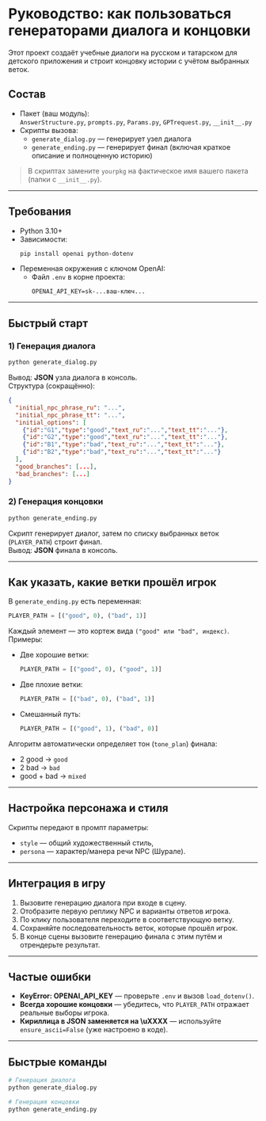 # Руководство: как пользоваться генераторами диалога и концовки

Этот проект создаёт учебные диалоги на русском и татарском для детского приложения и строит концовку истории с учётом выбранных веток.

## Состав

- Пакет (ваш модуль):  
  `AnswerStructure.py`, `prompts.py`, `Params.py`, `GPTrequest.py`, `__init__.py`
- Скрипты вызова:
  - `generate_dialog.py` — генерирует узел диалога
  - `generate_ending.py` — генерирует финал (включая краткое описание и полноценную историю)

> В скриптах замените `yourpkg` на фактическое имя вашего пакета (папки с `__init__.py`).

---

## Требования

- Python 3.10+
- Зависимости:
  ```bash
  pip install openai python-dotenv
  ```
- Переменная окружения с ключом OpenAI:
  - Файл `.env` в корне проекта:
    ```env
    OPENAI_API_KEY=sk-...ваш-ключ...
    ```

---

## Быстрый старт

### 1) Генерация диалога

```bash
python generate_dialog.py
```

Вывод: **JSON** узла диалога в консоль.  
Структура (сокращённо):

```json
{
  "initial_npc_phrase_ru": "...",
  "initial_npc_phrase_tt": "...",
  "initial_options": [
    {"id":"G1","type":"good","text_ru":"...","text_tt":"..."},
    {"id":"G2","type":"good","text_ru":"...","text_tt":"..."},
    {"id":"B1","type":"bad","text_ru":"...","text_tt":"..."},
    {"id":"B2","type":"bad","text_ru":"...","text_tt":"..."}
  ],
  "good_branches": [...],
  "bad_branches": [...]
}
```

### 2) Генерация концовки

```bash
python generate_ending.py
```

Скрипт генерирует диалог, затем по списку выбранных веток (`PLAYER_PATH`) строит финал.  
Вывод: **JSON** финала в консоль.

---

## Как указать, какие ветки прошёл игрок

В `generate_ending.py` есть переменная:

```python
PLAYER_PATH = [("good", 0), ("bad", 1)]
```

Каждый элемент — это кортеж вида `("good" или "bad", индекс)`.  
Примеры:

- Две хорошие ветки:  
  ```python
  PLAYER_PATH = [("good", 0), ("good", 1)]
  ```
- Две плохие ветки:  
  ```python
  PLAYER_PATH = [("bad", 0), ("bad", 1)]
  ```
- Смешанный путь:  
  ```python
  PLAYER_PATH = [("good", 1), ("bad", 0)]
  ```

Алгоритм автоматически определяет тон (`tone_plan`) финала:  
- 2 good → `good`  
- 2 bad → `bad`  
- good + bad → `mixed`  

---

## Настройка персонажа и стиля

Скрипты передают в промпт параметры:
- `style` — общий художественный стиль,
- `persona` — характер/манера речи NPC (Шурале).

---

## Интеграция в игру

1. Вызовите генерацию диалога при входе в сцену.
2. Отобразите первую реплику NPC и варианты ответов игрока.
3. По клику пользователя переходите в соответствующую ветку.
4. Сохраняйте последовательность веток, которые прошёл игрок.
5. В конце сцены вызовите генерацию финала с этим путём и отрендерьте результат.

---

## Частые ошибки

- **KeyError: OPENAI_API_KEY** — проверьте `.env` и вызов `load_dotenv()`.
- **Всегда хорошие концовки** — убедитесь, что `PLAYER_PATH` отражает реальные выборы игрока.
- **Кириллица в JSON заменяется на \uXXXX** — используйте `ensure_ascii=False` (уже настроено в коде).

---

## Быстрые команды

```bash
# Генерация диалога
python generate_dialog.py

# Генерация концовки
python generate_ending.py
```
